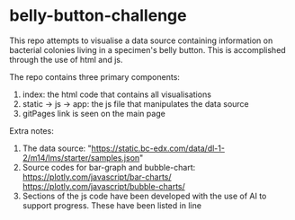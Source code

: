 # belly-button-challenge
This repo attempts to visualise a data source containing information on bacterial colonies living in a specimen's belly button. This is accomplished through the use of html and js.

The repo contains three primary components:

1) index: the html code that contains all visualisations
2) static -> js -> app: the js file that manipulates the data source
3) gitPages link is seen on the main page

Extra notes:
1) The data source: "https://static.bc-edx.com/data/dl-1-2/m14/lms/starter/samples.json"
2) Source codes for bar-graph and bubble-chart: 
https://plotly.com/javascript/bar-charts/
https://plotly.com/javascript/bubble-charts/
3) Sections of the js code have been developed with the use of AI to support progress. These have been listed in line